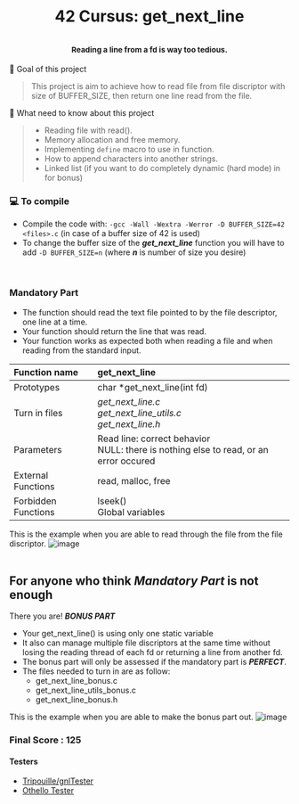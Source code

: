 <h1 align="center">42 Cursus: get_next_line</br></br>
  <sup><sup><sup><sup>Reading a line from a fd is way too tedious.</sup></sup></sup></sup></h1>

:dart: Goal of this project
> This project is aim to achieve how to read file from file discriptor with size of BUFFER_SIZE, then return one line read from the file.

:thinking: What need to know about this project
> - Reading file with read().</br>
> - Memory allocation and free memory.</br>
> - Implementing `define` macro to use in function.</br>
> - How to append characters into another strings.</br>
> - Linked list (if you want to do completely dynamic (hard mode) in for bonus)

### 	:computer: To compile ###
- Compile the code with: `-gcc -Wall -Wextra -Werror -D BUFFER_SIZE=42 <files>.c` (in case of a buffer size of 42 is used)
- To change the buffer size of the ***get_next_line*** function you will have to add `-D BUFFER_SIZE=n` (where ***n*** is number of size you desire)
</br>

### **Mandatory Part**
- The function should read the text file pointed to by the file descriptor, one line at a time.
- Your function should return the line that was read.
- Your function works as expected both when reading a file and when reading from the standard input.</br>

|**Function name**|**get_next_line**|
|:---         |:---           |
|Prototypes|char \*get_next_line(int fd)|
|Turn in files|*get_next_line.c </br>get_next_line_utils.c </br>get_next_line.h*|
|Parameters|Read line: correct behavior </br>NULL: there is nothing else to read, or an error occured|
|External Functions|read, malloc, free|
|Forbidden Functions|lseek() </br>Global variables|

This is the example when you are able to read through the file from the file discriptor.
![image](https://user-images.githubusercontent.com/83582645/161393271-374e55eb-5737-44c2-9ad1-2c56a974491e.png)
</br></br>

## For anyone who think ***Mandatory Part*** is not enough
There you are! ***BONUS PART***
- Your get_next_line() is using only one static variable
- It also can manage multiple file discriptors at the same time without losing the reading thread of each fd or returning a line from another fd.
- The bonus part will only be assessed if the mandatory part is ***PERFECT***.
- The files needed to turn in are as follow:
  - get_next_line_bonus.c
  - get_next_line_utils_bonus.c
  - get_next_line_bonus.h

This is the example when you are able to make the bonus part out.
![image](https://user-images.githubusercontent.com/83582645/161394116-2a53fb53-000a-4a90-8e74-f49acd09acab.png)


### Final Score : **125**
#### Testers
- [Tripouille/gnlTester](https://github.com/Tripouille/gnlTester "Tripouille Tester")
- [Othello Tester](https://github.com/Othello42/Othello42-get_next_line-tester "Othello Tester")
